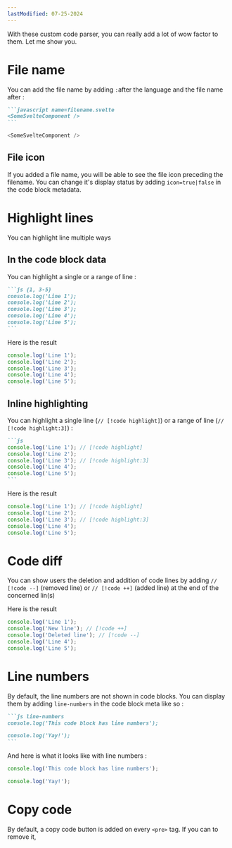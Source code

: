 ```yaml
---
lastModified: 07-25-2024
---
```


With these custom code parser, you can really add a lot of wow factor to them. Let me show you.

# File name

You can add the file name by adding `:`after the language and the file name after :

````markdown
```javascript name=filename.svelte
<SomeSvelteComponent />
```
````

```javascript name=filename.svelte
<SomeSvelteComponent />
```

## File icon

If you added a file name, you will be able to see the file icon preceding the filename.
You can change it's display status by adding `icon=true|false` in the code block metadata.

# Highlight lines

You can highlight line multiple ways

## In the code block data

You can highlight a single or a range of line :

````markdown
```js {1, 3-5}
console.log('Line 1');
console.log('Line 2');
console.log('Line 3');
console.log('Line 4');
console.log('Line 5');
```
````

Here is the result

```js {1, 3-5}
console.log('Line 1');
console.log('Line 2');
console.log('Line 3');
console.log('Line 4');
console.log('Line 5');
```

## Inline highlighting

You can highlight a single line (`// [!code highlight]`) or a range of line (`// [!code highlight:3]`) :

````markdown
```js
console.log('Line 1'); // [!code highlight]
console.log('Line 2');
console.log('Line 3'); // [!code highlight:3]
console.log('Line 4');
console.log('Line 5');
```
````

Here is the result

```js
console.log('Line 1'); // [!code highlight]
console.log('Line 2');
console.log('Line 3'); // [!code highlight:3]
console.log('Line 4');
console.log('Line 5');
```

# Code diff

You can show users the deletion and addition of code lines by adding `// [!code --]` (removed line) or `// [!code ++]` (added line) at the end of the concerned lin(s)

Here is the result

```js
console.log('Line 1');
console.log('New line'); // [!code ++]
console.log('Deleted line'); // [!code --]
console.log('Line 4');
console.log('Line 5');
```

# Line numbers

By default, the line numbers are not shown in code blocks. You can display them by adding `line-numbers` in the code block meta like so :

````markdown
```js line-numbers
console.log('This code block has line numbers');

console.log('Yay!');
```
````

And here is what it looks like with line numbers :

```js line-numbers
console.log('This code block has line numbers');

console.log('Yay!');
```

# Copy code

By default, a copy code button is added on every `<pre>` tag. If you can to remove it, 

